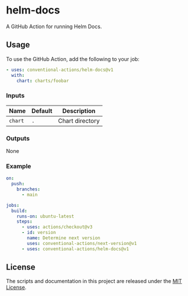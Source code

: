 # helm-docs

A GitHub Action for running Helm Docs.

## Usage

To use the GitHub Action, add the following to your job:

```yaml
- uses: conventional-actions/helm-docs@v1
  with:
    chart: charts/foobar
```

### Inputs

| Name          | Default  | Description        |
|---------------|----------|--------------------|
| `chart`       | `.`      | Chart directory    |

### Outputs

None

### Example

```yaml
on:
  push:
    branches:
      - main

jobs:
  build:
    runs-on: ubuntu-latest
    steps:
      - uses: actions/checkout@v3
      - id: version
        name: Determine next version
        uses: conventional-actions/next-version@v1
      - uses: conventional-actions/helm-docs@v1
```

## License

The scripts and documentation in this project are released under the [MIT License](LICENSE).

